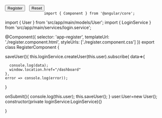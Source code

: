 <div class="container text-center mt">
                        <button type="submit" mat-raised-button color="primary">Register</button>
                        <button style="margin-left: 10px;" type="reset" mat-raised-button color="accent">Reset</button>
                    </div


                      import { Component } from '@angular/core';
import { User } from 'src/app/main/models/User';
import { LoginService } from 'src/app/main/services/login.service';

@Component({
  selector: 'app-register',
  templateUrl: './register.component.html',
  styleUrls: ['./register.component.css']
})
export class RegisterComponent {

  saveUser(){
    this.loginService.createUser(this.user).subscribe(
      data=>{

      console.log(data);
      window.location.href="/dashboard"
    },
    error => console.log(error));
  }

  onSubmit(){
    console.log(this.user);
    this.saveUser();
  }
  user:User=new User();
  constructor(private loginService:LoginService){}


}
